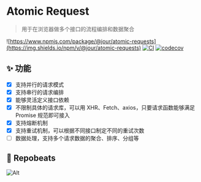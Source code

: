 # Atomic Request

> 用于在浏览器做多个接口的流程编排和数据聚合

![https://www.npmjs.com/package/@jour/atomic-requests](https://img.shields.io/npm/v/@jour/atomic-requests)  [![CI](https://github.com/Jouryjc/atomic-requests/actions/workflows/ci.yml/badge.svg?branch=main)](https://github.com/Jouryjc/atomic-requests/actions/workflows/ci.yml) [![codecov](https://codecov.io/gh/Jouryjc/atomic-requests/branch/main/graph/badge.svg?token=XWVEWXT29O)](https://codecov.io/gh/Jouryjc/atomic-requests)

## ✨ 功能

- [x] 支持并行的请求模式
- [x] 支持串行的请求编排
- [x] 能够灵活定义接口依赖
- [x] 不限制具体的请求库，可以用 XHR、Fetch、axios，只要请求函数能够满足 Promise 规范即可接入
- [x] 支持熔断机制
- [x] 支持重试机制，可以根据不同接口制定不同的重试次数
- [ ] 数据处理，支持多个请求数据的聚合、排序、分组等

##  🎇 Repobeats
![Alt](https://repobeats.axiom.co/api/embed/3a281333d1b629dfec0ef4bbf2cc493453c66d73.svg "Repobeats analytics image")
